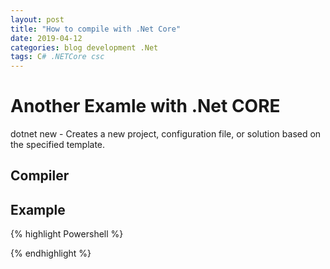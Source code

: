 ```yaml
---
layout: post
title: "How to compile with .Net Core"
date: 2019-04-12
categories: blog development .Net
tags: C# .NETCore csc
---
```

# Another Examle with .Net CORE



dotnet new - Creates a new project, configuration file, or solution based on the specified template.

## Compiler



## Example



{% highlight Powershell %}

{% endhighlight %}